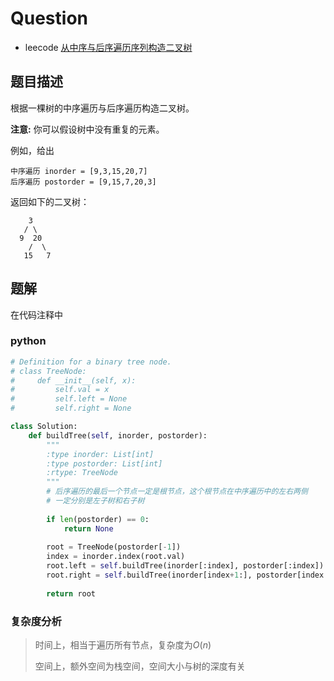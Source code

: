 # Question

- leecode [从中序与后序遍历序列构造二叉树](https://leetcode-cn.com/problems/construct-binary-tree-from-inorder-and-postorder-traversal/)

## 题目描述

根据一棵树的中序遍历与后序遍历构造二叉树。

**注意:**
你可以假设树中没有重复的元素。

例如，给出

```
中序遍历 inorder = [9,3,15,20,7]
后序遍历 postorder = [9,15,7,20,3]
```

返回如下的二叉树：

```
    3
   / \
  9  20
    /  \
   15   7
```

## 题解

在代码注释中

### python

```python
# Definition for a binary tree node.
# class TreeNode:
#     def __init__(self, x):
#         self.val = x
#         self.left = None
#         self.right = None

class Solution:
    def buildTree(self, inorder, postorder):
        """
        :type inorder: List[int]
        :type postorder: List[int]
        :rtype: TreeNode
        """
        # 后序遍历的最后一个节点一定是根节点，这个根节点在中序遍历中的左右两侧
        # 一定分别是左子树和右子树
        
        if len(postorder) == 0:
            return None
        
        root = TreeNode(postorder[-1])
        index = inorder.index(root.val)
        root.left = self.buildTree(inorder[:index], postorder[:index])
        root.right = self.buildTree(inorder[index+1:], postorder[index:-1])
        
        return root
```

### 复杂度分析

> 时间上，相当于遍历所有节点，复杂度为$O(n)$
>
> 空间上，额外空间为栈空间，空间大小与树的深度有关